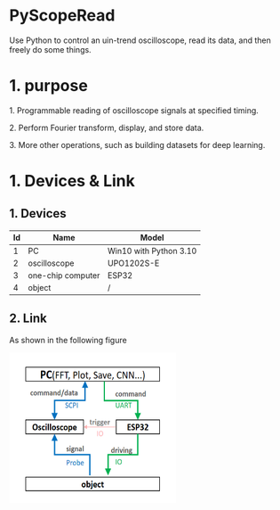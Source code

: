 # PyScopeRead
<p>Use Python to control an uin-trend oscilloscope, read its data, and then freely do some things.</p>
<h1>1. purpose</h1>
<p>1. Programmable reading of oscilloscope signals at specified timing.</p>
<p>2. Perform Fourier transform, display, and store data.</p>
<p>3. More other operations, such as building datasets for deep learning.</p>


<h1>1. Devices & Link</h1>
<h2>1. Devices</h2>
<table>
  <thead>
    <tr>
      <th>Id</th>
      <th>Name</th>
      <th>Model</th>
    </tr>
  </thead>
  <tr>
    <td>1</td><td>PC</td><td>Win10 with Python 3.10</td>
  </tr>
  <tr>
    <td>2</td><td>oscilloscope</td><td>UPO1202S-E</td>
  </tr>
  <tr>
    <td>3</td><td>one-chip computer</td><td>ESP32</td>
  </tr>
  <tr>
    <td>4</td><td>object</td><td>/</td>
  </tr>
</table>
<h2>2. Link</h2>
<p>As shown in the following figure</p>
<img src="./DevicesLink.png" width="300" height="270">


